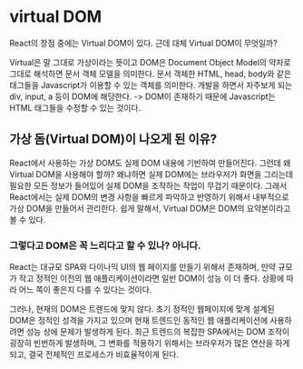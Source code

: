 # virtual DOM

React의 장점 중에는 Virtual DOM이 있다. 근데 대체 Virtual DOM이 무엇일까?

Virtual은 말 그대로 가상이라는 뜻이고 DOM은 Document Object Model의 약자로 그대로 해석하면 문서 객체 모델을 의미한다. 문서 객체한 HTML, head, body와 같은 태그들을 Javascript가 이용할 수 있는 객체를 의미한다. 개발을 하면서 자주보게 되는 div, input, a 등이 DOM에 해당한다. -> DOM이 존재하기 때문에 Javascript는 HTML 태그들을 수정할 수 있는 것이다.

## 가상 돔(Virtual DOM)이 나오게 된 이유?

React에서 사용하는 가상 DOM도 실제 DOM 내용에 기반하여 만들어진다. 그런데 왜 Virtual DOM을 사용해야 할까? 왜냐하면 실제 DOM에는 브라우저가 화면을 그리는데 필요한 모든 정보가 들어있어 실제 DOM을 조작하는 작업이 무겁기 때문이다. 그래서React에서는 실제 DOM의 변경 사항을 빠르게 파악하고 반영하기 위해서 내부적으로 가상 DOM을 만들어서 관리한다. 쉽게 말해서, Virtual DOM은 DOM의 요약본이라고 볼 수 있다.

### 그렇다고 DOM은 꼭 느리다고 할 수 있나? 아니다.

React는 대규모 SPA와 다이나믹 UI의 웹 페이지를 만들기 위해서 존재하며, 만약 규모가 작고 정적인 이전의 웹 애플리케이션이라면 일반 DOM이 성능 이 더 좋다. 상황에 따라 어느 쪽이 좋은지 다를 수 있다는 것이다.

그러나, 현재의 DOM은 트렌드에 맞지 않다. 초기 정적인 웹페이지에 맞계 설계된 DOM은 정적인 성격을 가지고 있으며 현재 트렌드인 동적인 웹 애플리케이션에 사용하려면 성능 상에 문제가 발생하게 된다. 최근 트렌드의 복잡한 SPA에서는 DOM 조작이 굉장히 빈번하게 발생하며, 그 변화를 적용하기 위해서는 브라우저가 많은 연산을 하게 되고, 결국 전체적인 프로세스가 비효율적이게 된다.
